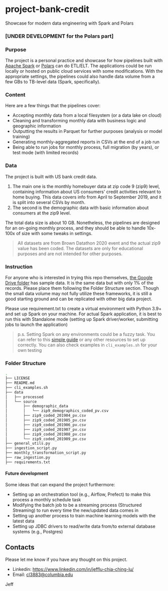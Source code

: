 # project-bank-credit
Showcase for modern data engineering with Spark and Polars

### [UNDER DEVELOPMENT for the Polars part]

### Purpose
The project is a personal practice and showcase for how pipelines built with [Apache Spark](https://spark.apache.org/) or [Polars](https://www.pola.rs/) can do ETL/ELT. The applications could be run locally or hosted on public cloud services with some modifications. With the appropriate settings, the pipelines could also handle data volume from a few GBs to TB-level data (Spark, specifically). 

### Content
Here are a few things that the pipelines cover:
- Accepting monthly data from a local filesystem (or a data lake on cloud)
- Cleaning and transforming monthly data with business logic and geographic information 
- Outputting the results in Parquet for further purposes (analysis or model training)
- Generating monthly-aggregated reports in CSVs at the end of a job run
- Being able to run jobs for monthly process, full migration (by years), or test mode (with limited records)

### Data
The project is built with US bank credit data.
1.  The main one is the monthly homebuyer data at zip code 9 (zip9) level, containing information about US consumers' credit activities relevant to home buying. This data covers info from April to September 2019, and it is split into several CSVs by month.
2.  The second is the demographic data with basic information about consumers at the zip9 level.

The total data size is about 10 GB. Nonetheless, the pipelines are designed for an on-going monthly process, and they should be able to handle 10x-100x of size with some tweaks in settings.
> All datasets are from Brown Datathon 2020 event and the actual zip9 value has been coded. The datasets are only for educational purposes and are not intended for other purposes.   

### Instruction
For anyone who is interested in trying this repo themselves, [the Google Drive folder](https://drive.google.com/drive/u/0/folders/1D-DVKXOFfkN1QkwV8PZ2h83AL8wA6Rov) has sample data. It is the same data but with only 1% of the records. Please place them following the Folder Structure section. Though the small data volume may not fully utilize these frameworks, it is still a good starting ground and can be replicated with other big data project.

Please use requirement.txt to create a virtual environment with Python 3.9+ and set up Spark on your machine. For actual Spark application, it is best to run this with Standalone mode (setting up Spark driver/worker, submitting jobs to launch the application)

> p.s. Setting Spark on any environments could be a fuzzy task. You can refer to this [simple guide](https://www.sundog-education.com/spark-python/) or any other resources to set up correctly. You can also check examples in `cli_examples.sh` for your own testing


### Folder Structure
```bash
.
├── LICENSE
├── README.md
├── cli_examples.sh
├── data
│   ├── processed
│   └── source
│       ├── demographic_data
│       │   └── zip9_demographics_coded_pv.csv
│       ├── zip9_coded_201904_pv.csv
│       ├── zip9_coded_201905_pv.csv
│       ├── zip9_coded_201906_pv.csv
│       ├── zip9_coded_201907_pv.csv
│       ├── zip9_coded_201908_pv.csv
│       └── zip9_coded_201909_pv.csv
├── general_utils.py
├── ingestion_script.py
├── monthly_transformation_script.py
├── raw_ingestion.py
├── requirements.txt
```
#### Future development
Some ideas that can expand the project furthermore:
- Setting up an orchestration tool (e.g., Airflow, Prefect) to make this process a monthly schedule task
- Modifying the batch job to be a streaming process (Structured Streaming) to run every time the new/updated data comes in
- Setting up another process to train machine learning models with the latest data
- Setting up JDBC drivers to read/write data from/to external database systems (e.g., Postgres)

## Contacts
Please let me know if you have any thought on this project.

- Linkedin: https://www.linkedin.com/in/jefflu-chia-ching-lu/
- Email: cl3883@columbia.edu

Jeff

